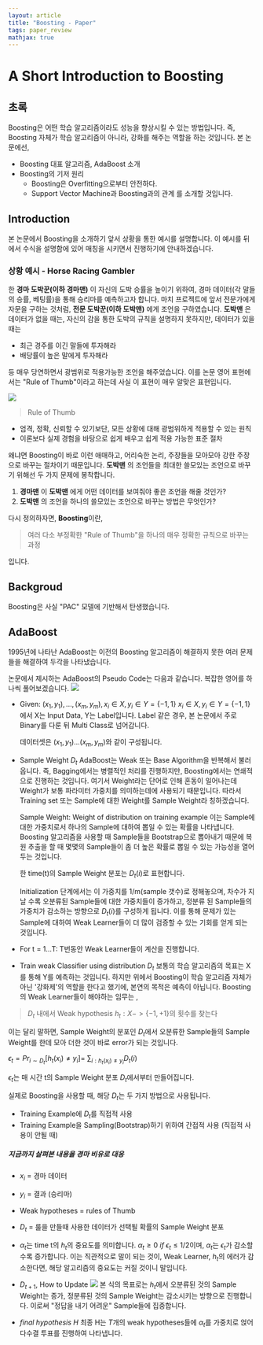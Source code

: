 ```yaml
---
layout: article
title: "Boosting - Paper"
tags: paper_review
mathjax: true
---
```

# A Short Introduction to Boosting

## 초록

Boosting은 어떤 학습 알고리즘이라도 성능을 향상시킬 수 있는 방법입니다. 즉, Boosting 자체가 학습 알고리즘이 아니라, 강화를 해주는 역할을 하는 것입니다.
본 논문에선,
  * Boosting 대표 알고리즘, AdaBoost 소개
  * Boosting의 기저 원리
    * Boosting은 Overfitting으로부터 안전하다.
    * Support Vector Machine과 Boosting과의 관계
를 소개할 것입니다.

## Introduction

본 논문에서 Boosting을 소개하기 앞서 상황을 통한 예시를 설명합니다. 이 예시를 뒤에서 수식을 설명함에 있어 매칭을 시키면서 진행하기에 안내하겠습니다.

### 상황 예시 - Horse Racing Gambler

한 **경마 도박꾼(이하 경마맨)** 이 자신의 도박 승률을 높이기 위하여, 경마 데이터(각 말들의 승률, 베팅률)을 통해 승리마를 예측하고자 합니다. 마치 프로젝트에 앞서 전문가에게 자문을 구하는 것처럼, **전문 도박꾼(이하 도박맨)** 에게 조언을 구하였습니다. **도박맨** 은 데이터가 없을 때는, 자신의 감을 통한 도박의 규칙을 설명하지 못하지만, 데이터가 있을 때는
* 최근 경주를 이긴 말들에 투자해라
* 배당률이 높은 말에게 투자해라

등 매우 당연하면서 광범위로 적용가능한 조언을 해주었습니다. 이를 논문 영어 표현에서는 "Rule of Thumb"이라고 하는데 사실 이 표현이 매우 알맞은 표현입니다.

![](/Boosting-Paper/rule_of_thumb.PNG#center)

> Rule of Thumb
* 엄격, 정확, 신뢰할 수 있기보단, 모든 상황에 대해 광범위하게 적용할 수 있는 원칙
* 이론보다 실제 경험을 바탕으로 쉽게 배우고 쉽게 적용 가능한 표준 절차

왜냐면 Boosting이 바로 이런 애매하고, 어리숙한 논리, 주장들을 모아모아 강한 주장으로 바꾸는 절차이기 때문입니다.
**도박맨** 의 조언들을 최대한 쓸모있는 조언으로 바꾸기 위해선 두 가지 문제에 봉착합니다.
1. **경마맨** 이 **도박맨** 에게 어떤 데이터를 보여줘야 좋은 조언을 해줄 것인가?
2. **도박맨** 의 조언을 하나의 쓸모있는 조언으로 바꾸는 방법은 무엇인가?

다시 정의하자면, **Boosting**이란,

> 여러 다소 부정확한 "Rule of Thumb"을 하나의 매우 정확한 규칙으로 바꾸는 과정

입니다.

## Backgroud
Boosting은 사실 "PAC" 모델에 기반해서 탄생했습니다.

## AdaBoost

1995년에 나타난 AdaBoost는 이전의 Boosting 알고리즘이 해결하지 못한 여러 문제들을 해결하여 두각을 나타냈습니다.

논문에서 제시하는 AdaBoost의 Pseudo Code는 다음과 같습니다. 복잡한 영어를 하나씩 풀어보겠습니다.
![](/Boosting-Paper/Pseudocode-for-the-boosting-algorithm-AdaBoost.png#center)

* Given: $(x_1,y_1),...,(x_m, y_m), x_i \in X, y_i \in Y = \{-1, 1\}$
 $x_i \in X, y_i \in Y = \{-1, 1\}$에서 X는 Input Data, Y는 Label입니다.
Label 같은 경우, 본 논문에서 주로 Binary를 다룬 뒤 Multi Class로 넘어갑니다.

  데이터셋은  $(x_1,y_1) ... (x_m, y_m)$와 같이 구성됩니다.

* Sample Weight $D_t$
AdaBoost는 Weak 또는 Base Algorithm을 반복해서 불러옵니다. 즉, Bagging에서는 병렬적인 처리를 진행하지만,
Boosting에서는 연쇄적으로 진행하는 것입니다. 여기서 Weight라는 단어로 인해 혼동이 일어나는데 Weight가 보통 파라미터 가중치를 의미하는데에 사용되기 때문입니다. 따라서 Training set 또는 Sample에 대한 Weight를 Sample Weight라 칭하겠습니다.

  Sample Weight: Weight of distribution on training example
  이는 Sample에 대한 가중치로서 하나의 Sample에 대하여 뽑일 수 있는 확률을 나타냅니다. Boosting 알고리즘을 사용할 때 Sample들을 Bootstrap으로 뽑아내기 때문에 복원 추출을 할 때 몇몇의 Sample들이 좀 더 높은 확률로 뽑일 수 있는 가능성을 열어두는 것입니다.

  한 time(t)의 Sample Weight 분포는 $D_t(i)$로 표현합니다.

  Initialization 단계에서는 이 가중치를 1/m(sample 갯수)로 정해놓으며, 차수가 지날 수록 오분류된 Sample들에 대한 가중치들이 증가하고, 정분류 된 Sample들의 가중치가 감소하는 방향으로 $D_t(i)$를 구성하게 됩니다. 이를 통해 문제가 있는 Sample에 대하여 Weak Learner들이 더 많이 검증할 수 있는 기회를 얻게 되는 것입니다.

* For t = 1...T: T번동안 Weak Learner들이 계산을 진행합니다.  

* Train weak Classifier using distribution $D_t$
보통의 학습 알고리즘의 목표는 X를 통해 Y를 예측하는 것입니다. 하지만 위에서 Boosting이 학습 알고리즘 자체가 아닌 '강화제'의 역할을 한다고 했기에, 본연의 목적은 예측이 아닙니다. Boosting의 Weak Learner들이 해야하는 임무는 ,

> $D_t$ 내에서 Weak hypothesis $h_t: X -> \{-1, +1\}$의 횟수를 찾는다

이는 달리 말하면, Sample Weight의 분포인 $D_t$에서 오분류한 Sample들의 Sample Weight를 한데 모아 더한 것이 바로 error가 되는 것입니다.

$\epsilon_t = Pr_{i \sim D_t}[h_t(x_i) \neq y_i]=$ $\sum_{i:h_t(x_i)\neq y_i}D_t(i)$

$\epsilon_t$는 매 시간 t의 Sample Weight 분포 $D_t$에서부터 만들어집니다.

실제로 Boosting을 사용할 때, 해당 $D_t$는 두 가지 방법으로 사용됩니다.
* Training Example에 $D_t$를 직접적 사용
* Training Example을 Sampling(Bootstrap)하기 위하여 간접적 사용 (직접적 사용이 안될 때)

##### 지금까지 살펴본 내용을 경마 비유로 대응

  * $x_i$ = 경마 데이터
  * $y_i$ = 결과 (승리마)
  * Weak hypotheses = rules of Thumb
  * $D_t$ = 룰을 만들때 사용한 데이터가 선택될 확률의 Sample Weight 분포  

* $\alpha_t$는 time t의 $h_t$의 중요도를 의미합니다.
$\alpha_t \geq 0$ $if$ $\epsilon_t \leq 1/2$이며,  $\alpha_t$는 $\epsilon_t$가 감소할수록 증가합니다. 이는 직관적으로 말이 되는 것이, Weak Learner, $h_t$의 에러가 감소한다면, 해당 알고리즘의 중요도는 커질 것이니 말입니다.

* $D_{t+1}$, How to Update
![](Boosting-Paper/update.png)
본 식의 목표로는 $h_t$에서 오분류된 것의 Sample Weight는 증가, 정분류된 것의 Sample Weight는 감소시키는 방향으로 진행합니다. 이로써 "정답을 내기 어려운" Sample들에 집중합니다.

* *final hypothesis* $H$
최종 H는 $T$개의 weak hypotheses들에 $\alpha_t$를 가중치로 얹어 다수결 투표를 진행하여 나타냅니다.
